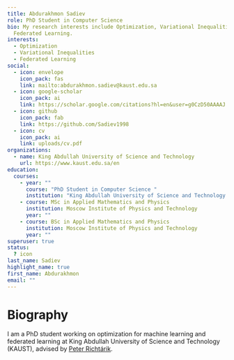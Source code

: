 ```yaml
---
title: Abdurakhmon Sadiev
role: PhD Student in Computer Science
bio: My research interests include Optimization, Variational Inequalities and
  Federated Learning.
interests:
  - Optimization
  - Variational Inequalities
  - Federated Learning
social:
  - icon: envelope
    icon_pack: fas
    link: mailto:abdurakhmon.sadiev@kaust.edu.sa
  - icon: google-scholar
    icon_pack: ai
    link: https://scholar.google.com/citations?hl=en&user=g0CzD50AAAAJ
  - icon: github
    icon_pack: fab
    link: https://github.com/Sadiev1998
  - icon: cv
    icon_pack: ai
    link: uploads/cv.pdf
organizations:
  - name: King Abdullah University of Science and Technology
    url: https://www.kaust.edu.sa/en
education:
  courses:
    - year: ""
      course: "PhD Student in Computer Science "
      institution: "King Abdullah University of Science and Technology "
    - course: MSc in Applied Mathematics and Physics
      institution: Moscow Institute of Physics and Technology
      year: ""
    - course: BSc in Applied Mathematics and Physics
      institution: Moscow Institute of Physics and Technology
      year: ""
superuser: true
status:
  ? icon
last_name: Sadiev
highlight_name: true
first_name: Abdurakhmon
email: ""
---
```

<h1>Biography</h1>




I am a PhD student working on optimization for machine learning
and federated learning at King Abdullah University of Science and Technology (KAUST), advised by [Peter Richtárik](https://richtarik.org/).